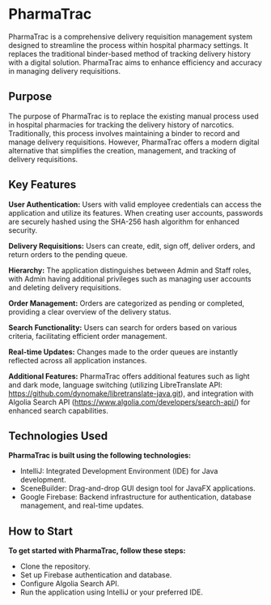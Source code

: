 # PharmaTrac

PharmaTrac is a comprehensive delivery requisition management system designed to streamline the process within hospital pharmacy settings. It replaces the traditional binder-based method of tracking delivery history with a digital solution. PharmaTrac aims to enhance efficiency and accuracy in managing delivery requisitions.

## Purpose

The purpose of PharmaTrac is to replace the existing manual process used in hospital pharmacies for tracking the delivery history of narcotics. Traditionally, this process involves maintaining a binder to record and manage delivery requisitions. However, PharmaTrac offers a modern digital alternative that simplifies the creation, management, and tracking of delivery requisitions.

## Key Features

**User Authentication:** Users with valid employee credentials can access the application and utilize its features. When creating user accounts, passwords are securely hashed using the SHA-256 hash algorithm for enhanced security.

**Delivery Requisitions:** Users can create, edit, sign off, deliver orders, and return orders to the pending queue.

**Hierarchy:** The application distinguishes between Admin and Staff roles, with Admin having additional privileges such as managing user accounts and deleting delivery requisitions.

**Order Management:** Orders are categorized as pending or completed, providing a clear overview of the delivery status.

**Search Functionality:** Users can search for orders based on various criteria, facilitating efficient order management.

**Real-time Updates:** Changes made to the order queues are instantly reflected across all application instances.

**Additional Features:** PharmaTrac offers additional features such as light and dark mode, language switching (utilizing LibreTranslate API: https://github.com/dynomake/libretranslate-java.git), and integration with Algolia Search API (https://www.algolia.com/developers/search-api/) for enhanced search capabilities.

## Technologies Used
**PharmaTrac is built using the following technologies:**
- IntelliJ: Integrated Development Environment (IDE) for Java development.
- SceneBuilder: Drag-and-drop GUI design tool for JavaFX applications.
- Google Firebase: Backend infrastructure for authentication, database management, and real-time updates.

## How to Start
**To get started with PharmaTrac, follow these steps:**
- Clone the repository.
- Set up Firebase authentication and database.
- Configure Algolia Search API.
- Run the application using IntelliJ or your preferred IDE.
